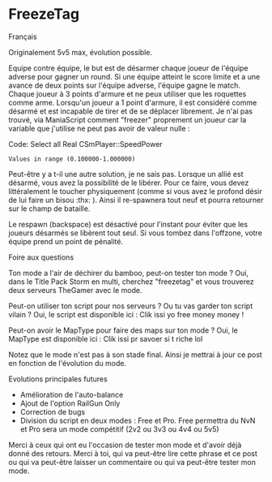 FreezeTag
=========

Français

Originalement 5v5 max, évolution possible.

Equipe contre équipe, le but est de désarmer chaque joueur de l'équipe adverse pour gagner un round. Si une équipe atteint le score limite et a une avance de deux points sur l'équipe adverse, l'équipe gagne le match. Chaque joueur à 3 points d'armure et ne peux utiliser que les roquettes comme arme. Lorsqu'un joueur a 1 point d'armure, il est considéré comme désarmé et est incapable de tirer et de se déplacer librement. Je n'ai pas trouvé, via ManiaScript comment "freezer" proprement un joueur car la variable que j'utilise ne peut pas avoir de valeur nulle :

Code: Select all
    Real CSmPlayer::SpeedPower

    Values in range (0.100000-1.000000)


Peut-être y a t-il une autre solution, je ne sais pas. Lorsque un allié est désarmé, vous avez la possibilité de le libérer. Pour ce faire, vous devez littéralement le toucher physiquement (comme si vous avez le profond désir de lui faire un bisou :thx: ). Ainsi il re-spawnera tout neuf et pourra retourner sur le champ de bataille.

Le respawn (backspace) est désactivé pour l'instant pour éviter que les joueurs désarmés se libèrent tout seul. Si vous tombez dans l'offzone, votre équipe prend un point de pénalité.

Foire aux questions

Ton mode a l'air de déchirer du bamboo, peut-on tester ton mode ?
Oui, dans le Title Pack Storm en multi, cherchez "freezetag" et vous trouverez deux serveurs TheGamer avec le mode.

Peut-on utiliser ton script pour nos serveurs ? Ou tu vas garder ton script vilain ?
Oui, le script est disponible ici : Clik issi yo free money money !

Peut-on avoir le MapType pour faire des maps sur ton mode ?
Oui, le MapType est disponible ici : Clik issi pr savoer si t riche lol

Notez que le mode n'est pas à son stade final. Ainsi je mettrai à jour ce post en fonction de l'évolution du mode.

Evolutions principales futures
- Amélioration de l'auto-balance
- Ajout de l'option RailGun Only
- Correction de bugs
- Division du script en deux modes : Free et Pro. Free permettra du NvN et Pro sera un mode compétitif (2v2 ou 3v3 ou 4v4 ou 5v5)

Merci à ceux qui ont eu l'occasion de tester mon mode et d'avoir déjà donné des retours. Merci à toi, qui va peut-être lire cette phrase et ce post ou qui va peut-être laisser un commentaire ou qui va peut-être tester mon mode.
